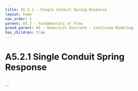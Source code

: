 ```yaml
---
title: A5.2.1 - Single Conduit Spring Response
layout: home
nav_order: 1
parent: A5.2 - Fundamentals of Flow
grand_parent: A5 - Numerical Discrete - Continuum Modeling
has_children: true
---
```


<script
  src="https://cdn.mathjax.org/mathjax/latest/MathJax.js?config=TeX-AMS-MML_HTMLorMML"
  type="text/javascript">
</script>

# A5.2.1 Single Conduit Spring Response


> ## 
>

...
